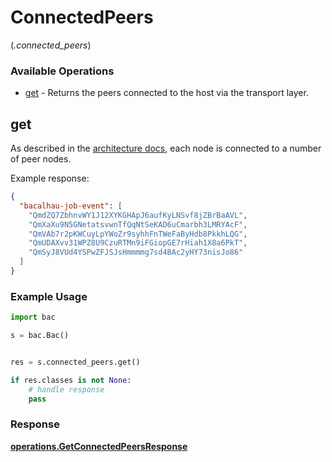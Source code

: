 # ConnectedPeers
(*.connected_peers*)

### Available Operations

* [get](#get) - Returns the peers connected to the host via the transport layer.

## get

As described in the [architecture docs](https://docs.bacalhau.org/about-bacalhau/architecture), each node is connected to a number of peer nodes.

Example response:
```json
{
  "bacalhau-job-event": [
    "QmdZQ7ZbhnvWY1J12XYKGHApJ6aufKyLNSvf8jZBrBaAVL",
    "QmXaXu9N5GNetatsvwnTfQqNtSeKAD6uCmarbh3LMRYAcF",
    "QmVAb7r2pKWCuyLpYWoZr9syhhFnTWeFaByHdb8PkkhLQG",
    "QmUDAXvv31WPZ8U9CzuRTMn9iFGiopGE7rHiah1X8a6PkT",
    "QmSyJ8VUd4YSPwZFJSJsHmmmmg7sd4BAc2yHY73nisJo86"
  ]
}
```

### Example Usage

```python
import bac

s = bac.Bac()


res = s.connected_peers.get()

if res.classes is not None:
    # handle response
    pass
```


### Response

**[operations.GetConnectedPeersResponse](../../models/operations/getconnectedpeersresponse.md)**


